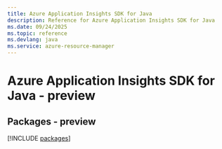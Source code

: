 ```yaml
---
title: Azure Application Insights SDK for Java
description: Reference for Azure Application Insights SDK for Java
ms.date: 09/24/2025
ms.topic: reference
ms.devlang: java
ms.service: azure-resource-manager
---
```

# Azure Application Insights SDK for Java - preview
## Packages - preview
[!INCLUDE [packages](application-insights-index.md)]